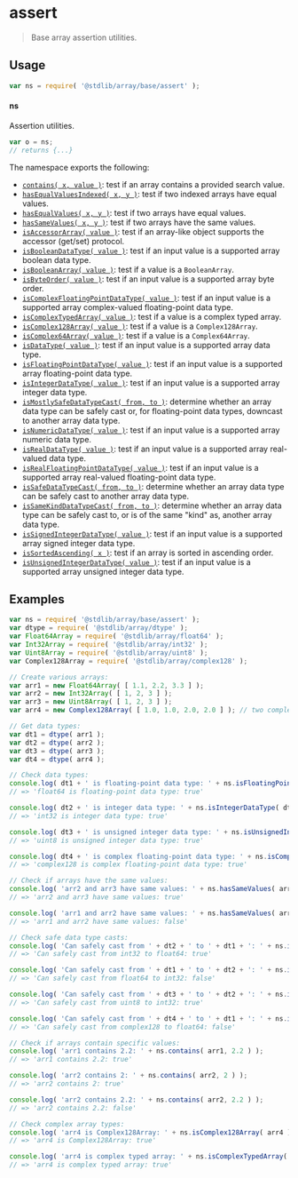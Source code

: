 <!--

@license Apache-2.0

Copyright (c) 2022 The Stdlib Authors.

Licensed under the Apache License, Version 2.0 (the "License");
you may not use this file except in compliance with the License.
You may obtain a copy of the License at

   http://www.apache.org/licenses/LICENSE-2.0

Unless required by applicable law or agreed to in writing, software
distributed under the License is distributed on an "AS IS" BASIS,
WITHOUT WARRANTIES OR CONDITIONS OF ANY KIND, either express or implied.
See the License for the specific language governing permissions and
limitations under the License.

-->

# assert

> Base array assertion utilities.

<section class="usage">

## Usage

```javascript
var ns = require( '@stdlib/array/base/assert' );
```

#### ns

Assertion utilities.

```javascript
var o = ns;
// returns {...}
```

The namespace exports the following:

<!-- <toc pattern="*"> -->

<div class="namespace-toc">

-   <span class="signature">[`contains( x, value )`][@stdlib/array/base/assert/contains]</span><span class="delimiter">: </span><span class="description">test if an array contains a provided search value.</span>
-   <span class="signature">[`hasEqualValuesIndexed( x, y )`][@stdlib/array/base/assert/has-equal-values-indexed]</span><span class="delimiter">: </span><span class="description">test if two indexed arrays have equal values.</span>
-   <span class="signature">[`hasEqualValues( x, y )`][@stdlib/array/base/assert/has-equal-values]</span><span class="delimiter">: </span><span class="description">test if two arrays have equal values.</span>
-   <span class="signature">[`hasSameValues( x, y )`][@stdlib/array/base/assert/has-same-values]</span><span class="delimiter">: </span><span class="description">test if two arrays have the same values.</span>
-   <span class="signature">[`isAccessorArray( value )`][@stdlib/array/base/assert/is-accessor-array]</span><span class="delimiter">: </span><span class="description">test if an array-like object supports the accessor (get/set) protocol.</span>
-   <span class="signature">[`isBooleanDataType( value )`][@stdlib/array/base/assert/is-boolean-data-type]</span><span class="delimiter">: </span><span class="description">test if an input value is a supported array boolean data type.</span>
-   <span class="signature">[`isBooleanArray( value )`][@stdlib/array/base/assert/is-booleanarray]</span><span class="delimiter">: </span><span class="description">test if a value is a `BooleanArray`.</span>
-   <span class="signature">[`isByteOrder( value )`][@stdlib/array/base/assert/is-byte-order]</span><span class="delimiter">: </span><span class="description">test if an input value is a supported array byte order.</span>
-   <span class="signature">[`isComplexFloatingPointDataType( value )`][@stdlib/array/base/assert/is-complex-floating-point-data-type]</span><span class="delimiter">: </span><span class="description">test if an input value is a supported array complex-valued floating-point data type.</span>
-   <span class="signature">[`isComplexTypedArray( value )`][@stdlib/array/base/assert/is-complex-typed-array]</span><span class="delimiter">: </span><span class="description">test if a value is a complex typed array.</span>
-   <span class="signature">[`isComplex128Array( value )`][@stdlib/array/base/assert/is-complex128array]</span><span class="delimiter">: </span><span class="description">test if a value is a `Complex128Array`.</span>
-   <span class="signature">[`isComplex64Array( value )`][@stdlib/array/base/assert/is-complex64array]</span><span class="delimiter">: </span><span class="description">test if a value is a `Complex64Array`.</span>
-   <span class="signature">[`isDataType( value )`][@stdlib/array/base/assert/is-data-type]</span><span class="delimiter">: </span><span class="description">test if an input value is a supported array data type.</span>
-   <span class="signature">[`isFloatingPointDataType( value )`][@stdlib/array/base/assert/is-floating-point-data-type]</span><span class="delimiter">: </span><span class="description">test if an input value is a supported array floating-point data type.</span>
-   <span class="signature">[`isIntegerDataType( value )`][@stdlib/array/base/assert/is-integer-data-type]</span><span class="delimiter">: </span><span class="description">test if an input value is a supported array integer data type.</span>
-   <span class="signature">[`isMostlySafeDataTypeCast( from, to )`][@stdlib/array/base/assert/is-mostly-safe-data-type-cast]</span><span class="delimiter">: </span><span class="description">determine whether an array data type can be safely cast or, for floating-point data types, downcast to another array data type.</span>
-   <span class="signature">[`isNumericDataType( value )`][@stdlib/array/base/assert/is-numeric-data-type]</span><span class="delimiter">: </span><span class="description">test if an input value is a supported array numeric data type.</span>
-   <span class="signature">[`isRealDataType( value )`][@stdlib/array/base/assert/is-real-data-type]</span><span class="delimiter">: </span><span class="description">test if an input value is a supported array real-valued data type.</span>
-   <span class="signature">[`isRealFloatingPointDataType( value )`][@stdlib/array/base/assert/is-real-floating-point-data-type]</span><span class="delimiter">: </span><span class="description">test if an input value is a supported array real-valued floating-point data type.</span>
-   <span class="signature">[`isSafeDataTypeCast( from, to )`][@stdlib/array/base/assert/is-safe-data-type-cast]</span><span class="delimiter">: </span><span class="description">determine whether an array data type can be safely cast to another array data type.</span>
-   <span class="signature">[`isSameKindDataTypeCast( from, to )`][@stdlib/array/base/assert/is-same-kind-data-type-cast]</span><span class="delimiter">: </span><span class="description">determine whether an array data type can be safely cast to, or is of the same "kind" as, another array data type.</span>
-   <span class="signature">[`isSignedIntegerDataType( value )`][@stdlib/array/base/assert/is-signed-integer-data-type]</span><span class="delimiter">: </span><span class="description">test if an input value is a supported array signed integer data type.</span>
-   <span class="signature">[`isSortedAscending( x )`][@stdlib/array/base/assert/is-sorted-ascending]</span><span class="delimiter">: </span><span class="description">test if an array is sorted in ascending order.</span>
-   <span class="signature">[`isUnsignedIntegerDataType( value )`][@stdlib/array/base/assert/is-unsigned-integer-data-type]</span><span class="delimiter">: </span><span class="description">test if an input value is a supported array unsigned integer data type.</span>

</div>

<!-- </toc> -->

</section>

<!-- /.usage -->

<section class="examples">

## Examples

<!-- TODO: better examples -->

<!-- eslint no-undef: "error" -->

```javascript
var ns = require( '@stdlib/array/base/assert' );
var dtype = require( '@stdlib/array/dtype' );
var Float64Array = require( '@stdlib/array/float64' );
var Int32Array = require( '@stdlib/array/int32' );
var Uint8Array = require( '@stdlib/array/uint8' );
var Complex128Array = require( '@stdlib/array/complex128' );

// Create various arrays:
var arr1 = new Float64Array( [ 1.1, 2.2, 3.3 ] );
var arr2 = new Int32Array( [ 1, 2, 3 ] );
var arr3 = new Uint8Array( [ 1, 2, 3 ] );
var arr4 = new Complex128Array( [ 1.0, 1.0, 2.0, 2.0 ] ); // two complex numbers: 1+1i, 2+2i

// Get data types:
var dt1 = dtype( arr1 );
var dt2 = dtype( arr2 );
var dt3 = dtype( arr3 );
var dt4 = dtype( arr4 );

// Check data types:
console.log( dt1 + ' is floating-point data type: ' + ns.isFloatingPointDataType( dt1 ) );
// => 'float64 is floating-point data type: true'

console.log( dt2 + ' is integer data type: ' + ns.isIntegerDataType( dt2 ) );
// => 'int32 is integer data type: true'

console.log( dt3 + ' is unsigned integer data type: ' + ns.isUnsignedIntegerDataType( dt3 ) );
// => 'uint8 is unsigned integer data type: true'

console.log( dt4 + ' is complex floating-point data type: ' + ns.isComplexFloatingPointDataType( dt4 ) );
// => 'complex128 is complex floating-point data type: true'

// Check if arrays have the same values:
console.log( 'arr2 and arr3 have same values: ' + ns.hasSameValues( arr2, arr3 ) );
// => 'arr2 and arr3 have same values: true'

console.log( 'arr1 and arr2 have same values: ' + ns.hasSameValues( arr1, arr2 ) );
// => 'arr1 and arr2 have same values: false'

// Check safe data type casts:
console.log( 'Can safely cast from ' + dt2 + ' to ' + dt1 + ': ' + ns.isSafeDataTypeCast( dt2, dt1 ) );
// => 'Can safely cast from int32 to float64: true'

console.log( 'Can safely cast from ' + dt1 + ' to ' + dt2 + ': ' + ns.isSafeDataTypeCast( dt1, dt2 ) );
// => 'Can safely cast from float64 to int32: false'

console.log( 'Can safely cast from ' + dt3 + ' to ' + dt2 + ': ' + ns.isSafeDataTypeCast( dt3, dt2 ) );
// => 'Can safely cast from uint8 to int32: true'

console.log( 'Can safely cast from ' + dt4 + ' to ' + dt1 + ': ' + ns.isSafeDataTypeCast( dt4, dt1 ) );
// => 'Can safely cast from complex128 to float64: false'

// Check if arrays contain specific values:
console.log( 'arr1 contains 2.2: ' + ns.contains( arr1, 2.2 ) );
// => 'arr1 contains 2.2: true'

console.log( 'arr2 contains 2: ' + ns.contains( arr2, 2 ) );
// => 'arr2 contains 2: true'

console.log( 'arr2 contains 2.2: ' + ns.contains( arr2, 2.2 ) );
// => 'arr2 contains 2.2: false'

// Check complex array types:
console.log( 'arr4 is Complex128Array: ' + ns.isComplex128Array( arr4 ) );
// => 'arr4 is Complex128Array: true'

console.log( 'arr4 is complex typed array: ' + ns.isComplexTypedArray( arr4 ) );
// => 'arr4 is complex typed array: true'
```

</section>

<!-- /.examples -->

<!-- Section for related `stdlib` packages. Do not manually edit this section, as it is automatically populated. -->

<section class="related">

</section>

<!-- /.related -->

<!-- Section for all links. Make sure to keep an empty line after the `section` element and another before the `/section` close. -->

<section class="links">

<!-- <toc-links> -->

[@stdlib/array/base/assert/contains]: https://github.com/stdlib-js/stdlib/tree/develop/lib/node_modules/%40stdlib/array/base/assert/contains

[@stdlib/array/base/assert/has-equal-values-indexed]: https://github.com/stdlib-js/stdlib/tree/develop/lib/node_modules/%40stdlib/array/base/assert/has-equal-values-indexed

[@stdlib/array/base/assert/has-equal-values]: https://github.com/stdlib-js/stdlib/tree/develop/lib/node_modules/%40stdlib/array/base/assert/has-equal-values

[@stdlib/array/base/assert/has-same-values]: https://github.com/stdlib-js/stdlib/tree/develop/lib/node_modules/%40stdlib/array/base/assert/has-same-values

[@stdlib/array/base/assert/is-accessor-array]: https://github.com/stdlib-js/stdlib/tree/develop/lib/node_modules/%40stdlib/array/base/assert/is-accessor-array

[@stdlib/array/base/assert/is-boolean-data-type]: https://github.com/stdlib-js/stdlib/tree/develop/lib/node_modules/%40stdlib/array/base/assert/is-boolean-data-type

[@stdlib/array/base/assert/is-booleanarray]: https://github.com/stdlib-js/stdlib/tree/develop/lib/node_modules/%40stdlib/array/base/assert/is-booleanarray

[@stdlib/array/base/assert/is-byte-order]: https://github.com/stdlib-js/stdlib/tree/develop/lib/node_modules/%40stdlib/array/base/assert/is-byte-order

[@stdlib/array/base/assert/is-complex-floating-point-data-type]: https://github.com/stdlib-js/stdlib/tree/develop/lib/node_modules/%40stdlib/array/base/assert/is-complex-floating-point-data-type

[@stdlib/array/base/assert/is-complex-typed-array]: https://github.com/stdlib-js/stdlib/tree/develop/lib/node_modules/%40stdlib/array/base/assert/is-complex-typed-array

[@stdlib/array/base/assert/is-complex128array]: https://github.com/stdlib-js/stdlib/tree/develop/lib/node_modules/%40stdlib/array/base/assert/is-complex128array

[@stdlib/array/base/assert/is-complex64array]: https://github.com/stdlib-js/stdlib/tree/develop/lib/node_modules/%40stdlib/array/base/assert/is-complex64array

[@stdlib/array/base/assert/is-data-type]: https://github.com/stdlib-js/stdlib/tree/develop/lib/node_modules/%40stdlib/array/base/assert/is-data-type

[@stdlib/array/base/assert/is-floating-point-data-type]: https://github.com/stdlib-js/stdlib/tree/develop/lib/node_modules/%40stdlib/array/base/assert/is-floating-point-data-type

[@stdlib/array/base/assert/is-integer-data-type]: https://github.com/stdlib-js/stdlib/tree/develop/lib/node_modules/%40stdlib/array/base/assert/is-integer-data-type

[@stdlib/array/base/assert/is-mostly-safe-data-type-cast]: https://github.com/stdlib-js/stdlib/tree/develop/lib/node_modules/%40stdlib/array/base/assert/is-mostly-safe-data-type-cast

[@stdlib/array/base/assert/is-numeric-data-type]: https://github.com/stdlib-js/stdlib/tree/develop/lib/node_modules/%40stdlib/array/base/assert/is-numeric-data-type

[@stdlib/array/base/assert/is-real-data-type]: https://github.com/stdlib-js/stdlib/tree/develop/lib/node_modules/%40stdlib/array/base/assert/is-real-data-type

[@stdlib/array/base/assert/is-real-floating-point-data-type]: https://github.com/stdlib-js/stdlib/tree/develop/lib/node_modules/%40stdlib/array/base/assert/is-real-floating-point-data-type

[@stdlib/array/base/assert/is-safe-data-type-cast]: https://github.com/stdlib-js/stdlib/tree/develop/lib/node_modules/%40stdlib/array/base/assert/is-safe-data-type-cast

[@stdlib/array/base/assert/is-same-kind-data-type-cast]: https://github.com/stdlib-js/stdlib/tree/develop/lib/node_modules/%40stdlib/array/base/assert/is-same-kind-data-type-cast

[@stdlib/array/base/assert/is-signed-integer-data-type]: https://github.com/stdlib-js/stdlib/tree/develop/lib/node_modules/%40stdlib/array/base/assert/is-signed-integer-data-type

[@stdlib/array/base/assert/is-sorted-ascending]: https://github.com/stdlib-js/stdlib/tree/develop/lib/node_modules/%40stdlib/array/base/assert/is-sorted-ascending

[@stdlib/array/base/assert/is-unsigned-integer-data-type]: https://github.com/stdlib-js/stdlib/tree/develop/lib/node_modules/%40stdlib/array/base/assert/is-unsigned-integer-data-type

<!-- </toc-links> -->

</section>

<!-- /.links -->
